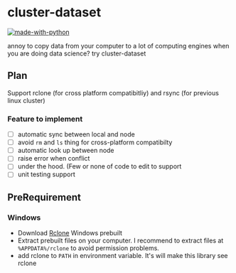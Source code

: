 # cluster-dataset
[![made-with-python](https://img.shields.io/badge/Made%20with-Python-1f425f.svg)](https://www.python.org/)

annoy to copy data from your computer to a lot of computing engines when you are doing data science? try cluster-dataset

## Plan
Support rclone (for cross platform compatibitliy) and rsync (for previous linux cluster)

### Feature to implement
- [ ] automatic sync between local and node
- [ ] avoid `rm` and `ls` thing for cross-platform compatibilty
- [ ] automatic look up between node
- [ ] raise error when conflict
- [ ] under the hood. (Few or none of code  to edit to support
- [ ] unit testing support

## PreRequirement

### Windows

- Download [Rclone](https://rclone.org/downloads/) Windows prebuilt
- Extract prebuilt files on your computer. I recommend to extract files at `%APPDATA%/rclone` to avoid permission problems.
- add rclone to `PATH` in environment variable. It's will make this library see rclone
